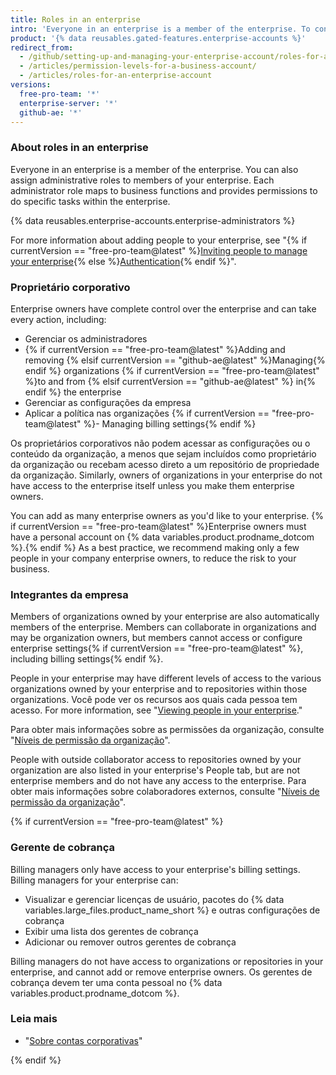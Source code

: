 ```yaml
---
title: Roles in an enterprise
intro: 'Everyone in an enterprise is a member of the enterprise. To control access to your enterprise''s settings and data, you can assign different roles to members of your enterprise.'
product: '{% data reusables.gated-features.enterprise-accounts %}'
redirect_from:
  - /github/setting-up-and-managing-your-enterprise-account/roles-for-an-enterprise-account
  - /articles/permission-levels-for-a-business-account/
  - /articles/roles-for-an-enterprise-account
versions:
  free-pro-team: '*'
  enterprise-server: '*'
  github-ae: '*'
---
```


### About roles in an enterprise

Everyone in an enterprise is a member of the enterprise. You can also assign administrative roles to members of your enterprise. Each administrator role maps to business functions and provides permissions to do specific tasks within the enterprise.

{% data reusables.enterprise-accounts.enterprise-administrators %}

For more information about adding people to your enterprise, see "{% if currentVersion == "free-pro-team@latest" %}[Inviting people to manage your enterprise](/github/setting-up-and-managing-your-enterprise/inviting-people-to-manage-your-enterprise){% else %}[Authentication](/admin/authentication){% endif %}".

### Proprietário corporativo

Enterprise owners have complete control over the enterprise and can take every action, including:
- Gerenciar os administradores
- {% if currentVersion == "free-pro-team@latest" %}Adding and removing {% elsif currentVersion == "github-ae@latest" %}Managing{% endif %} organizations {% if currentVersion == "free-pro-team@latest" %}to and from {% elsif currentVersion == "github-ae@latest" %} in{% endif %} the enterprise
- Gerenciar as configurações da empresa
- Aplicar a política nas organizações
{% if currentVersion == "free-pro-team@latest" %}- Managing billing settings{% endif %}

Os proprietários corporativos não podem acessar as configurações ou o conteúdo da organização, a menos que sejam incluídos como proprietário da organização ou recebam acesso direto a um repositório de propriedade da organização. Similarly, owners of organizations in your enterprise do not have access to the enterprise itself unless you make them enterprise owners.

You can add as many enterprise owners as you'd like to your enterprise. {% if currentVersion == "free-pro-team@latest" %}Enterprise owners must have a personal account on {% data variables.product.prodname_dotcom %}.{% endif %} As a best practice, we recommend making only a few people in your company enterprise owners, to reduce the risk to your business.

### Integrantes da empresa

Members of organizations owned by your enterprise are also automatically members of the enterprise. Members can collaborate in organizations and may be organization owners, but members cannot access or configure enterprise settings{% if currentVersion == "free-pro-team@latest" %}, including billing settings{% endif %}.

People in your enterprise may have different levels of access to the various organizations owned by your enterprise and to repositories within those organizations. Você pode ver os recursos aos quais cada pessoa tem acesso. For more information, see "[Viewing people in your enterprise](/github/setting-up-and-managing-your-enterprise/viewing-people-in-your-enterprise)."

Para obter mais informações sobre as permissões da organização, consulte "[Níveis de permissão da organização](/articles/permission-levels-for-an-organization)".

People with outside collaborator access to repositories owned by your organization are also listed in your enterprise's People tab, but are not enterprise members and do not have any access to the enterprise. Para obter mais informações sobre colaboradores externos, consulte "[Níveis de permissão da organização](/articles/permission-levels-for-an-organization#outside-collaborators)".

{% if currentVersion == "free-pro-team@latest" %}

### Gerente de cobrança

Billing managers only have access to your enterprise's billing settings. Billing managers for your enterprise can:
- Visualizar e gerenciar licenças de usuário, pacotes do {% data variables.large_files.product_name_short %} e outras configurações de cobrança
- Exibir uma lista dos gerentes de cobrança
- Adicionar ou remover outros gerentes de cobrança

Billing managers do not have access to organizations or repositories in your enterprise, and cannot add or remove enterprise owners. Os gerentes de cobrança devem ter uma conta pessoal no {% data variables.product.prodname_dotcom %}.

### Leia mais

- "[Sobre contas corporativas](/articles/about-enterprise-accounts)"

{% endif %}
